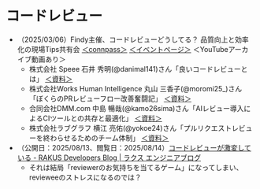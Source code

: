 # コードレビュー

- （2025/03/06）Findy主催、コードレビューどうしてる？ 品質向上と効率化の現場Tips共有会 [＜connpass＞](https://findy.connpass.com/event/345102/) [＜イベントページ＞](https://findy-code.io/events/kdloJTx9NFFwP) ＜YouTubeアーカイブ動画あり＞
    - 株式会社 Speee 石井 秀明(@danimal141)さん「良いコードレビューとは」 [＜資料＞](https://speakerdeck.com/danimal141/liang-ikodorebiyutoha)
    - 株式会社Works Human Intelligence 丸山 三香子(@moromi25_)さん「ぼくらのPRレビューフロー改善奮闘記」 [＜資料＞](https://speakerdeck.com/whisaiyo/250306-lt-bokuranoprrebiyuhurogai-shan-fen-dou-ji)
    - 合同会社DMM.com 中島 暢哉(@kamo26sima)さん「AIレビュー導入によるCIツールとの共存と最適化」 [＜資料＞](https://speakerdeck.com/kamo26sima/airehiyudao-ru-niyoruciturutonogong-cun-tozui-shi-hua)
    - 株式会社ラブグラフ 横江 亮佑(@yokoe24)さん「プルリクエストレビューを終わらせるためのチーム体制」 [＜資料＞](https://speakerdeck.com/nekonenene/the-team-for-completing-pull-request-reviews)
- （公開日：2025/08/13、閲覧日：2025/08/14）[コードレビューが激変している \- RAKUS Developers Blog \| ラクス エンジニアブログ](https://tech-blog.rakus.co.jp/entry/20250813/codereview)
    - それは結局「reviewerのお気持ちを当てるゲーム」になってしまい、revieweeのストレスになるのでは？
